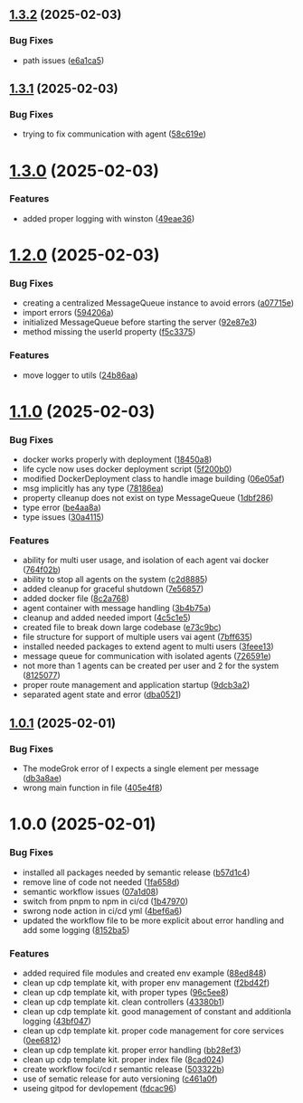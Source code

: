 ## [1.3.2](https://github.com/Emengkeng/ethglobal-nlp-ai/compare/v1.3.1...v1.3.2) (2025-02-03)


### Bug Fixes

* path issues ([e6a1ca5](https://github.com/Emengkeng/ethglobal-nlp-ai/commit/e6a1ca55a6578acfd83a36cdfcb14527fc2066e3))

## [1.3.1](https://github.com/Emengkeng/ethglobal-nlp-ai/compare/v1.3.0...v1.3.1) (2025-02-03)


### Bug Fixes

* trying to fix communication with agent ([58c619e](https://github.com/Emengkeng/ethglobal-nlp-ai/commit/58c619ef3700ea12194a9f801d946067a474bb5a))

# [1.3.0](https://github.com/Emengkeng/ethglobal-nlp-ai/compare/v1.2.0...v1.3.0) (2025-02-03)


### Features

* added proper logging with winston ([49eae36](https://github.com/Emengkeng/ethglobal-nlp-ai/commit/49eae36e669a64eba248dea72fbc848db74b38ad))

# [1.2.0](https://github.com/Emengkeng/ethglobal-nlp-ai/compare/v1.1.0...v1.2.0) (2025-02-03)


### Bug Fixes

* creating a centralized MessageQueue instance to avoid errors ([a07715e](https://github.com/Emengkeng/ethglobal-nlp-ai/commit/a07715ef81f5f76907de6f834d078070b0d44082))
* import errors ([594206a](https://github.com/Emengkeng/ethglobal-nlp-ai/commit/594206a77fed85e60cf0d2c1aeca76b60e83ffcd))
* initialized MessageQueue before starting the server ([92e87e3](https://github.com/Emengkeng/ethglobal-nlp-ai/commit/92e87e31356c96e01925d9345a587e4d00d5b644))
* method missing the userId property ([f5c3375](https://github.com/Emengkeng/ethglobal-nlp-ai/commit/f5c3375a28fe6edb886ad595d123b6f7f8cafcda))


### Features

* move logger to utils ([24b86aa](https://github.com/Emengkeng/ethglobal-nlp-ai/commit/24b86aa133281bb29058a549f89552cb22e6d346))

# [1.1.0](https://github.com/Emengkeng/ethglobal-nlp-ai/compare/v1.0.1...v1.1.0) (2025-02-03)


### Bug Fixes

* docker works properly with deployment ([18450a8](https://github.com/Emengkeng/ethglobal-nlp-ai/commit/18450a8add0d549b9268a4734fed14a8e169ea5c))
* life cycle now uses docker deployment script ([5f200b0](https://github.com/Emengkeng/ethglobal-nlp-ai/commit/5f200b074c50ea87c405da00a341fafae38c2710))
* modified DockerDeployment class to handle image building ([06e05af](https://github.com/Emengkeng/ethglobal-nlp-ai/commit/06e05af548b25ca5edc4b666efd1faa9610520ed))
* msg implicitly has any type ([78186ea](https://github.com/Emengkeng/ethglobal-nlp-ai/commit/78186ea473c650cd6961d5c3296928011e361a22))
* property clleanup does not exist on type MessageQueue ([1dbf286](https://github.com/Emengkeng/ethglobal-nlp-ai/commit/1dbf2863495abeed954353c6a0b5cb0d560dd4a5))
* type error ([be4aa8a](https://github.com/Emengkeng/ethglobal-nlp-ai/commit/be4aa8a2f544c971fc90d971d06f9024e17d656d))
* type issues ([30a4115](https://github.com/Emengkeng/ethglobal-nlp-ai/commit/30a41150df4f345bc58d555e0d7d11bdcc456ee9))


### Features

* ability for multi user usage, and isolation of each agent vai docker ([764f02b](https://github.com/Emengkeng/ethglobal-nlp-ai/commit/764f02bdd5d9fc2e1f7a70bb4063c9b4bcb74e1d))
* ability to stop all agents on the system ([c2d8885](https://github.com/Emengkeng/ethglobal-nlp-ai/commit/c2d8885a0ff880ecb3e25436daed83a966807523))
* added cleanup for graceful shutdown ([7e56857](https://github.com/Emengkeng/ethglobal-nlp-ai/commit/7e5685749d9c300671029cc22f34e57e1c68c37f))
* added docker file ([8c2a768](https://github.com/Emengkeng/ethglobal-nlp-ai/commit/8c2a768d14433f19286cf6da0fd0ac288a11f63f))
* agent container with message handling ([3b4b75a](https://github.com/Emengkeng/ethglobal-nlp-ai/commit/3b4b75a2dbf5db5497fe1f5cc41c7980445913c1))
* cleanup and added needed import ([4c5c1e5](https://github.com/Emengkeng/ethglobal-nlp-ai/commit/4c5c1e5abbf97ecdd563ff2b5952060dfaa33064))
* created file to break down large codebase ([e73c9bc](https://github.com/Emengkeng/ethglobal-nlp-ai/commit/e73c9bc74ca101af65740953d840e8bbd3aacb4f))
* file structure for support of multiple users vai agent ([7bff635](https://github.com/Emengkeng/ethglobal-nlp-ai/commit/7bff635913db568118e2efbd85887d6049d4d32e))
* installed needed packages to extend agent to multi users ([3feee13](https://github.com/Emengkeng/ethglobal-nlp-ai/commit/3feee1318851fdd71368396e5fb112ea9d832862))
* message queue for communication with isolated agents ([726591e](https://github.com/Emengkeng/ethglobal-nlp-ai/commit/726591e418cd25502c65b955d19b7df59b823f0c))
* not more than 1 agents can be created per user and 2 for the system ([8125077](https://github.com/Emengkeng/ethglobal-nlp-ai/commit/81250772a7afe22b2d29bbe192ab947f0514c7fd))
* proper route management and application startup ([9dcb3a2](https://github.com/Emengkeng/ethglobal-nlp-ai/commit/9dcb3a2539dd361dbeaee1ea0095606f453da2d5))
* separated agent state and error ([dba0521](https://github.com/Emengkeng/ethglobal-nlp-ai/commit/dba052108e4ca46f5949d1958b97f222540a556d))

## [1.0.1](https://github.com/Emengkeng/ethglobal-nlp-ai/compare/v1.0.0...v1.0.1) (2025-02-01)


### Bug Fixes

* The modeGrok error of l expects a single  element per message ([db3a8ae](https://github.com/Emengkeng/ethglobal-nlp-ai/commit/db3a8aee9a375f88de1a8df3927eda9f216756a6))
* wrong main function in file ([405e4f8](https://github.com/Emengkeng/ethglobal-nlp-ai/commit/405e4f874814861f259ca437d5fee7efd4cbe9eb))

# 1.0.0 (2025-02-01)


### Bug Fixes

* installed all packages needed by semantic release ([b57d1c4](https://github.com/Emengkeng/ethglobal-nlp-ai/commit/b57d1c4bb406dfbfad3943a36fbf8b34713a1242))
* remove line of code not needed ([1fa658d](https://github.com/Emengkeng/ethglobal-nlp-ai/commit/1fa658df4568da375b947376054194d8fffbd74d))
* semantic workflow issues ([07a1d08](https://github.com/Emengkeng/ethglobal-nlp-ai/commit/07a1d08d7ad2ac48098ec9d2d1f1a76670b73b9d))
* switch from pnpm to npm in ci/cd ([1b47970](https://github.com/Emengkeng/ethglobal-nlp-ai/commit/1b47970690688d3369c85e527a99362516831241))
* swrong node action in ci/cd yml ([4bef6a6](https://github.com/Emengkeng/ethglobal-nlp-ai/commit/4bef6a6676e9a825fdba8704084280fec2d071dc))
* updated the workflow file to be more explicit about error handling and add some logging ([8152ba5](https://github.com/Emengkeng/ethglobal-nlp-ai/commit/8152ba53ed1fa21c08bc4fd83061e7d5da70b35f))


### Features

* added required file modules and created env example ([88ed848](https://github.com/Emengkeng/ethglobal-nlp-ai/commit/88ed8486430a8ff99e56da7c4354d3980c3d0350))
* clean up cdp template kit, with proper env management ([f2bd42f](https://github.com/Emengkeng/ethglobal-nlp-ai/commit/f2bd42fcccb6c4644b928327338328323dbf6f19))
* clean up cdp template kit, with proper types ([96c5ee8](https://github.com/Emengkeng/ethglobal-nlp-ai/commit/96c5ee825fe53e006857cd270302caafea3f35e8))
* clean up cdp template kit. clean controllers ([43380b1](https://github.com/Emengkeng/ethglobal-nlp-ai/commit/43380b1017e444a66bc9979d3486a0d9194bb007))
* clean up cdp template kit. good management of constant and additionla logging ([43bf047](https://github.com/Emengkeng/ethglobal-nlp-ai/commit/43bf047c557aa48d164c2129dc6ba64525acc23b))
* clean up cdp template kit. proper code management for core services ([0ee6812](https://github.com/Emengkeng/ethglobal-nlp-ai/commit/0ee681230f769a48dcedbb1072dec9304682ed5b))
* clean up cdp template kit. proper error handling ([bb28ef3](https://github.com/Emengkeng/ethglobal-nlp-ai/commit/bb28ef351db994347943a167c7f7a225d113e36d))
* clean up cdp template kit. proper index file ([8cad024](https://github.com/Emengkeng/ethglobal-nlp-ai/commit/8cad02487d0aaa02bff024ce2b16c43205f680e4))
* create workflow foci/cd r semantic release ([503322b](https://github.com/Emengkeng/ethglobal-nlp-ai/commit/503322bad411ff7bb904ba99e74665f4c0920988))
* use of sematic release for auto versioning ([c461a0f](https://github.com/Emengkeng/ethglobal-nlp-ai/commit/c461a0f797d6d6df855c5995555ff37d107a19ac))
* useing gitpod for devlopement ([fdcac96](https://github.com/Emengkeng/ethglobal-nlp-ai/commit/fdcac968e1dfa377d6f95ddcfeac28205a12c97e))
